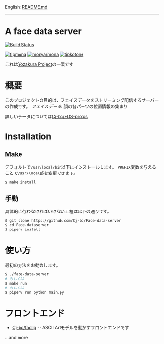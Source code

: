 English: [README.md](README.md)

---

# A face data server

[![Build Status](https://travis-ci.com/Cj-bc/Face-data-server.svg?branch=master)](https://travis-ci.com/Cj-bc/Face-data-server)

[![tipmona](https://img.shields.io/badge/tipme-%40tipmona-orange.svg)](https://twitter.com/share?text=%40tipmona%20tip%20%40Cj-bc%2039)  [![monya/mona](https://img.shields.io/badge/tipme-%40monya/mona-orange.svg)](https://monya-wallet.github.io/a/?address=MBdCkYyfTsCxtm1wZ1XyKWNLFLYj8zMK3V&scheme=monacoin)  [![tipkotone](https://img.shields.io/badge/tipme-%40tipkotone-orange.svg)](https://twitter.com/share?text=%40tipkotone%20tip%20%40Cj-bc%20)


これは[Yozakura Project](https://github.com/Cj-bc/yozakura-project)の一環です

# 概要

このプロジェクトの目的は、フェイスデータをストリーミング配信するサーバーの作成です。
*フェイスデータ*: 顔の各パーツの位置情報の集まり

詳しいデータについては[Cj-bc/FDS-protos](https://github.com/Cj-bc/FDS-protos)

# Installation

## Make

デフォルトで`/usr/local/bin`以下にインストールします。
`PREFIX`変数を与えることで`/usr/local`部を変更できます。

```bash
$ make install
```

## 手動

具体的に行わなければいけない工程は以下の通りです。

```bash
$ git clone https://github.com/Cj-bc/Face-data-server
$ cd Face-dataserver
$ pipenv install
```

# 使い方

最初の方法をお勧めします。

```bash
$ ./face-data-server
# もしくは
$ make run
# もしくは
$ pipenv run python main.py
```

# フロントエンド

- [Cj-bc/faclig](https://github.com/Cj-bc/faclig) -- ASCII Artモデルを動かすフロントエンドです

...and more
